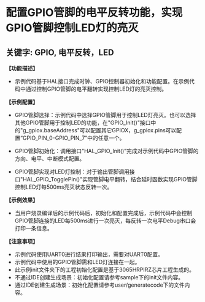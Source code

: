 # 配置GPIO管脚的电平反转功能，实现GPIO管脚控制LED灯的亮灭
## 关键字: GPIO, 电平反转，LED

**【功能描述】**
+ 示例代码基于HAL接口完成时钟、GPIO控制器初始化和功能配置。在示例代码中通过控制GPIO管脚的电平翻转实现控制LED灯的亮灭控制。

**【示例配置】**
+ GPIO管脚选择：示例代码中选择GPIO管脚用于控制LED灯亮灭。也可以选择其他GPIO管脚用于控制LED的功能，在"GPIO_Init()"接口中的"g_gpiox.baseAddress"可以配置其它GPIOX，g_gpiox.pins可以配置“GPIO_PIN_0-GPIO_PIN_7”中的任意一个。
  
+ GPIO管脚初始化：调用接口"HAL_GPIO_Init()”完成对示例代码中GPIO管脚的方向、电平、中断模式配置。

+ GPIO管脚实现对LED灯控制：对于输出管脚调用接口"HAL_GPIO_TogglePin()"实现管脚电平翻转，结合延时函数实现GPIO管脚控制LED灯每500ms亮灭状态反转一次。

**【示例效果】**
+ 当用户烧录编译后的示例代码后，初始化和配置完成后，示例代码中会控制GPIO管脚连接的LED每500ms进行一次亮灭，每反转一次电平Debug串口会打印一条信息。

**【注意事项】**
+ 示例代码使用UART0进行结果打印输出，需要对UART0配置。
+ 示例代码中使用的GPIO管脚需和LED灯连接在一起。
+ 此示例init文件夹下的工程初始化配置是基于3065HRPIRZ芯片工程生成的。
+ 不通过IDE创建生成场景：初始化配置请参考sample下的init文件内容。
+ 通过IDE创建生成场景：初始化配置请参考user/generatecode下的文件内容。